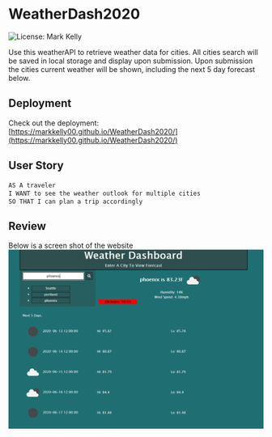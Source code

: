 # WeatherDash2020
![License: Mark Kelly](https://img.shields.io/badge/License-Mark_Kelly-brightgreen.svg)

Use this weatherAPI to retrieve weather data for cities. All cities search will be saved in local storage and display upon submission. Upon submission the cities current weather will be shown, including the next 5 day forecast below.

## Deployment
Check out the deployment: [https://markkelly00.github.io/WeatherDash2020/](https://markkelly00.github.io/WeatherDash2020/)

## User Story

```
AS A traveler
I WANT to see the weather outlook for multiple cities
SO THAT I can plan a trip accordingly
```

## Review
Below is a screen shot of the website
![WeatherDash2020 Demo](./assets/weatherAPIdemo.PNG)
